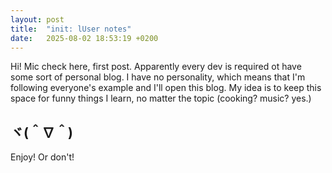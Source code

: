 ```yaml
---
layout: post
title:  "init: lUser notes"
date:   2025-08-02 18:53:19 +0200
---
```

Hi! Mic check here, first post. Apparently every dev is required ot have some sort of personal blog. I have no personality, which means that I'm following everyone's example and I'll open this blog. My idea is to keep this space for funny things I learn, no matter the topic (cooking? music? yes.)

## ヾ(＾∇＾)
Enjoy! Or don't!
